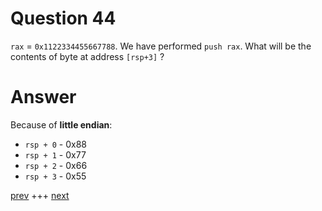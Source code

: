 
# Question 44


`rax` = `0x1122334455667788`. We have performed `push rax`.
What will be the contents of byte at address `[rsp+3]` ?


# Answer


 
Because of __little endian__:

* `rsp + 0` - 0x88
* `rsp + 1` - 0x77 
* `rsp + 2` - 0x66 
* `rsp + 3` - 0x55



[prev](043.md) +++ [next](045.md)
